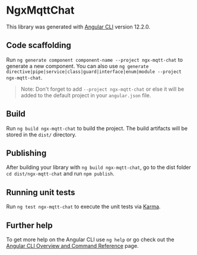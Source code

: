 # NgxMqttChat

This library was generated with [Angular CLI](https://github.com/angular/angular-cli) version 12.2.0.

## Code scaffolding

Run `ng generate component component-name --project ngx-mqtt-chat` to generate a new component. You can also use `ng generate directive|pipe|service|class|guard|interface|enum|module --project ngx-mqtt-chat`.
> Note: Don't forget to add `--project ngx-mqtt-chat` or else it will be added to the default project in your `angular.json` file. 

## Build

Run `ng build ngx-mqtt-chat` to build the project. The build artifacts will be stored in the `dist/` directory.

## Publishing

After building your library with `ng build ngx-mqtt-chat`, go to the dist folder `cd dist/ngx-mqtt-chat` and run `npm publish`.

## Running unit tests

Run `ng test ngx-mqtt-chat` to execute the unit tests via [Karma](https://karma-runner.github.io).

## Further help

To get more help on the Angular CLI use `ng help` or go check out the [Angular CLI Overview and Command Reference](https://angular.io/cli) page.
